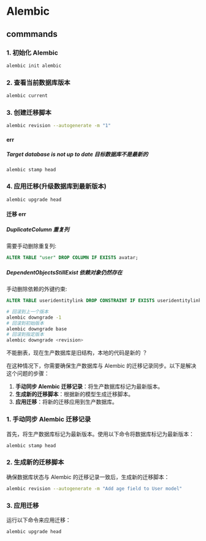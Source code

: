 # Alembic

## commmands

### 1. 初始化 Alembic

```sh
alembic init alembic
```

### 2. 查看当前数据库版本

```sh
alembic current
```

### 3. 创建迁移脚本

```sh
alembic revision --autogenerate -m "1"
```

#### err

##### Target database is not up to date 目标数据库不是最新的

```sh
alembic stamp head
```

### 4. 应用迁移(升级数据库到最新版本)

```sh
alembic upgrade head
```

#### 迁移 err

##### DuplicateColumn 重复列

需要手动删除重复列:

```sql
ALTER TABLE "user" DROP COLUMN IF EXISTS avatar;
```

##### DependentObjectsStillExist 依赖对象仍然存在

手动删除依赖的外键约束:

```sql
ALTER TABLE useridentitylink DROP CONSTRAINT IF EXISTS useridentitylink_user_id_fkey;
```

```sh
# 回滚到上一个版本
alembic downgrade -1
# 回滚到初始版本
alembic downgrade base
# 回滚到指定版本
alembic downgrade <revision>
```

不能删表，现在生产数据库是旧结构，本地的代码是新的 ？


在这种情况下，你需要确保生产数据库与 Alembic 的迁移记录同步。以下是解决这个问题的步骤：

1. **手动同步 Alembic 迁移记录**：将生产数据库标记为最新版本。
2. **生成新的迁移脚本**：根据新的模型生成迁移脚本。
3. **应用迁移**：将新的迁移应用到生产数据库。

### 1. 手动同步 Alembic 迁移记录

首先，将生产数据库标记为最新版本。使用以下命令将数据库标记为最新版本：

```sh
alembic stamp head
```

### 2. 生成新的迁移脚本

确保数据库状态与 Alembic 的迁移记录一致后，生成新的迁移脚本：

```sh
alembic revision --autogenerate -m "Add age field to User model"
```

### 3. 应用迁移

运行以下命令来应用迁移：

```sh
alembic upgrade head
```